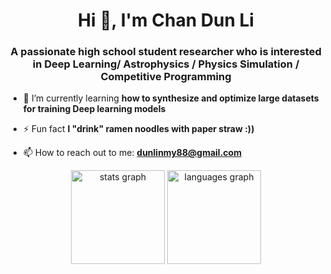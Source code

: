 <h1 align="center">Hi 👋, I'm Chan Dun Li</h1>
<h3 align="center">A passionate high school student researcher who is interested in Deep Learning/ Astrophysics / Physics Simulation / Competitive Programming </h3>

- 🌱 I’m currently learning **how to synthesize and optimize large datasets for training Deep learning models**

- ⚡ Fun fact **I "drink" ramen noodles with paper straw :))**

- 📫 How to reach out to me: **dunlinmy88@gmail.com**
  
<p align="left">
</p>

<div align="center">
  <img src="https://github-readme-stats.vercel.app/api?username=ehdunhackme&hide_title=false&hide_rank=false&show_icons=true&include_all_commits=true&count_private=true&disable_animations=false&theme=dracula&locale=en&hide_border=false&order=1" height="150" alt="stats graph"  />
  <img src="https://github-readme-stats.vercel.app/api/top-langs?username=ehdunhackme&locale=en&hide_title=false&layout=compact&card_width=320&langs_count=5&theme=dracula&hide_border=false&order=2" height="150" alt="languages graph"  />
</div>


